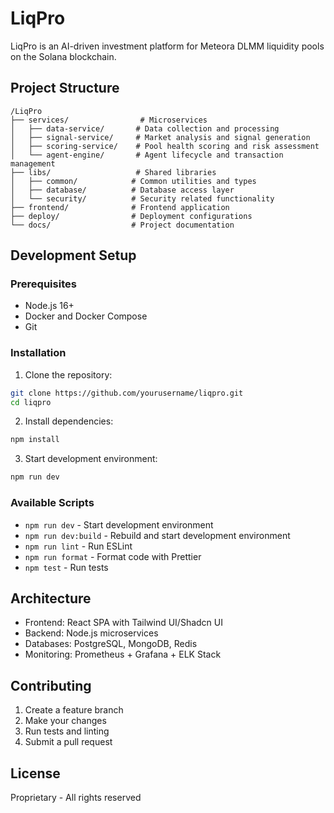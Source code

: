 # LiqPro

LiqPro is an AI-driven investment platform for Meteora DLMM liquidity pools on the Solana blockchain.

## Project Structure

```
/LiqPro
├── services/                # Microservices
│   ├── data-service/       # Data collection and processing
│   ├── signal-service/     # Market analysis and signal generation
│   ├── scoring-service/    # Pool health scoring and risk assessment
│   └── agent-engine/       # Agent lifecycle and transaction management
├── libs/                   # Shared libraries
│   ├── common/            # Common utilities and types
│   ├── database/          # Database access layer
│   └── security/          # Security related functionality
├── frontend/              # Frontend application
├── deploy/                # Deployment configurations
└── docs/                  # Project documentation
```

## Development Setup

### Prerequisites

- Node.js 16+
- Docker and Docker Compose
- Git

### Installation

1. Clone the repository:
```bash
git clone https://github.com/yourusername/liqpro.git
cd liqpro
```

2. Install dependencies:
```bash
npm install
```

3. Start development environment:
```bash
npm run dev
```

### Available Scripts

- `npm run dev` - Start development environment
- `npm run dev:build` - Rebuild and start development environment
- `npm run lint` - Run ESLint
- `npm run format` - Format code with Prettier
- `npm test` - Run tests

## Architecture

- Frontend: React SPA with Tailwind UI/Shadcn UI
- Backend: Node.js microservices
- Databases: PostgreSQL, MongoDB, Redis
- Monitoring: Prometheus + Grafana + ELK Stack

## Contributing

1. Create a feature branch
2. Make your changes
3. Run tests and linting
4. Submit a pull request

## License

Proprietary - All rights reserved 